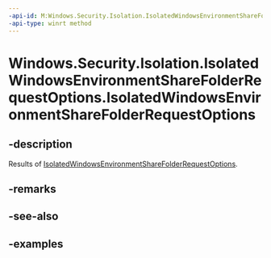 ```yaml
---
-api-id: M:Windows.Security.Isolation.IsolatedWindowsEnvironmentShareFolderRequestOptions.#ctor
-api-type: winrt method
---
```


<!-- Method syntax.
public IsolatedWindowsEnvironmentShareFolderRequestOptions.IsolatedWindowsEnvironmentShareFolderRequestOptions()
-->

# Windows.Security.Isolation.IsolatedWindowsEnvironmentShareFolderRequestOptions.IsolatedWindowsEnvironmentShareFolderRequestOptions

## -description
Results of [IsolatedWindowsEnvironmentShareFolderRequestOptions](isolatedwindowsenvironmentsharefolderrequestoptions.md).
## -remarks

## -see-also

## -examples


